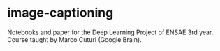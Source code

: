 # image-captioning
Notebooks and paper for the Deep Learning Project of ENSAE 3rd year. Course taught by Marco Cuturi (Google Brain).
